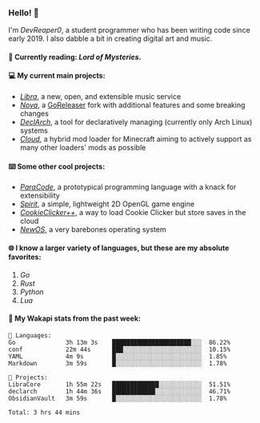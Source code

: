 ### Hello! 👋

I'm _DevReaper0_, a student programmer who has been writing code since early 2019. I also dabble a bit in creating digital art and music.

#### 📖 Currently reading: *Lord of Mysteries*.

#### 💻 My current main projects:

-   _[Libra](https://github.com/LibraMusic)_, a new, open, and extensible music service
-   _[Nova](https://github.com/LibraMusic/Nova)_, a [GoReleaser](https://github.com/goreleaser/goreleaser) fork with additional features and some breaking changes
-   _[DeclArch](https://github.com/DevReaper0/declarch)_, a tool for declaratively managing (currently only Arch Linux) systems
-   _[Cloud](https://github.com/CloudLoaderMC/CloudLoader)_, a hybrid mod loader for Minecraft aiming to actively support as many other loaders' mods as possible

#### ⌨️ Some other cool projects:

-   _[ParaCode](https://github.com/ParaCodeLang/ParaCode)_, a prototypical programming language with a knack for extensibility
-   _[Spirit](https://gitlab.com/DevReaper0/SpiritEngine)_, a simple, lightweight 2D OpenGL game engine
-   _[CookieClicker++](https://github.com/DevReaper0/CookieClickerPlusPlus)_, a way to load Cookie Clicker but store saves in the cloud
-   _[NewOS](https://github.com/DevReaper0/NewOS)_, a very barebones operating system

#### 🌐 I know a larger variety of languages, but these are my absolute favorites:

1. _Go_
2. _Rust_
3. _Python_
4. _Lua_

#### 📡 My Wakapi stats from the past week:

```text
💾 Languages:
Go              3h 13m 3s    ██████████████████████░░░  86.22%
conf            22m 44s      ███░░░░░░░░░░░░░░░░░░░░░░  10.15%
YAML            4m 9s        █░░░░░░░░░░░░░░░░░░░░░░░░  1.85%
Markdown        3m 59s       █░░░░░░░░░░░░░░░░░░░░░░░░  1.78%

💼 Projects:
LibraCore       1h 55m 22s   █████████████░░░░░░░░░░░░  51.51%
declarch        1h 44m 36s   ████████████░░░░░░░░░░░░░  46.71%
ObsidianVault   3m 59s       █░░░░░░░░░░░░░░░░░░░░░░░░  1.78%

Total: 3 hrs 44 mins
```
